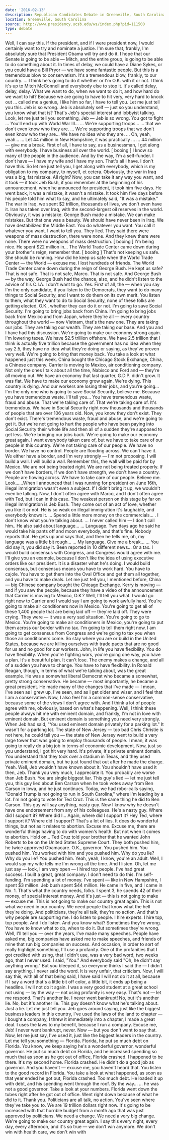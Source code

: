 ```yaml
---
date: '2016-02-13'
description: Republican Candidates Debate in Greenville, South Carolina
location: Greenville, South Carolina
source: http://www.presidency.ucsb.edu/ws/index.php?pid=111500
type: debate
---
```


Well, I can say this. If the president, and if I were president now, I would certainly want to try and nominate a justice. I'm sure that, frankly, I'm absolutely sure that President Obama will try and do it. I hope that our Senate is going to be able — Mitch, and the entire group, is going to be able to do something about it. In times of delay, we could have a Diane Sykes, or you could have a Bill Pryor — we have some fantastic people. But this is a tremendous blow to conservatism. It's a tremendous blow, frankly, to our country.
... I think he's going to do it whether or I'm O.K. with it or not. I think it's up to Mitch McConnell and everybody else to stop it. It's called delay, delay, delay. 
What we want to do, when we want to do it, and how hard do we want to hit? Because we are going to have to hit very, very hard to knock out
... called me a genius, I like him so far, I have to tell you. Let me just tell you this. Jeb is so wrong. Jeb is absolutely self — just so you understand, you know what that is? That's Jeb's special interest and lobbyist talking. Look, let me just tell you something, Jeb — Jeb is so wrong. You got to fight
... You'll end up with World War III...
... We're supporting troops...
... that we don't even know who they are.
... We're supporting troops that we don't even know who they are...
We have no idea who they are.
... Oh, yeah, yeah...
... Let 44 million in New Hampshire, it was practically ...
... 44 million — give me a break. 
First of all, I have to say, as a businessman, I get along with everybody. I have business all over the world. [ booing ] I know so many of the people in the audience. And by the way, I'm a self-funder. I don't have — I have my wife and I have my son. That's all I have. I don't have this. So let me just tell you, I get along with everybody, which is my obligation to my company, to myself, et cetera. Obviously, the war in Iraq was a big, fat mistake. All right? Now, you can take it any way you want, and it took — it took Jeb Bush, if you remember at the beginning of his announcement, when he announced for president, it took him five days. He went back, it was a mistake, it wasn't a mistake. It took him five days before his people told him what to say, and he ultimately said, "It was a mistake." The war in Iraq, we spent $2 trillion, thousands of lives, we don't even have it. Iran has taken over Iraq, with the second-largest oil reserves in the world. Obviously, it was a mistake.
George Bush made a mistake. We can make mistakes. But that one was a beauty. We should have never been in Iraq. We have destabilized the Middle East.
You do whatever you want. You call it whatever you want. I want to tell you. They lied. They said there were weapons of mass destruction, there were none. And they knew there were none. There were no weapons of mass destruction. [ booing ]
I'm being nice.
He spent $22 million in... 
The World Trade Center came down during your brother's reign, remember that. [ booing ]
That's not keeping us safe.
She should be running.
How did he keep us safe when the World Trade Center — the World — excuse me. I lost hundreds of friends. The World Trade Center came down during the reign of George Bush. He kept us safe? That is not safe. That is not safe, Marco. That is not safe.
And George Bush — by the way, George Bush had the chance, also, and he didn't listen to the advice of his C.I.A.
I don't want to go. 
Yes.
First of all, the — when you say I'm the only candidate, if you listen to the Democrats, they want to do many things to Social Security, and I want to do them on its own merit. You listen to them, what they want to do to Social Security, none of these folks are getting elected, O.K., whether they can do it or not. I'm going to save Social Security. I'm going to bring jobs back from China. I'm going to bring jobs back from Mexico and from Japan, where they're all — every country throughout the world — now Vietnam, that's the new one. They are taking our jobs. They are taking our wealth. They are taking our base. And you and I have had this discussion. We're going to make our economy strong again. I'm lowering taxes. We have $2.5 trillion offshore. We have 2.5 trillion that I think is actually five trillion because the government has no idea when they say 2.5, they have no idea what they're doing or saying, as they've proven very well. We're going to bring that money back. You take a look at what happened just this week. China bought the Chicago Stock Exchange, China, a Chinese company. Carrier is moving to Mexico, air conditioning company. Not only the ones I talk about all the time, Nabisco and Ford and — they're all moving out. We have an economy that last quarter, G.D.P. didn't grow. It was flat. We have to make our economy grow again. We're dying. This country is dying. And our workers are losing their jobs, and you're going...
I'm the only one who is going to save Social Security, believe me.
Because you have tremendous waste. I'll tell you...
You have tremendous waste, fraud and abuse. That we're taking care of. That we're taking care of. It's tremendous. We have in Social Security right now thousands and thousands of people that are over 106 years old. Now, you know they don't exist. They don't exist. There's tremendous waste, fraud and abuse, and we're going to get it. But we're not going to hurt the people who have been paying into Social Security their whole life and then all of a sudden they're supposed to get less. We're bringing our jobs back. We're going to make our economy great again.
I want everybody taken care of, but we have to take care of our people in this country. We're not taking care of our people. We have no border. We have no control. People are flooding across. We can't have it. We either have a border, and I'm very strongly — I'm not proposing. I will build a wall. I will build a wall. Remember this, the wall will be paid for by Mexico. We are not being treated right. We are not being treated properly. If we don't have borders, if we don't have strength, we don't have a country. People are flowing across. We have to take care of our people. Believe me.
Look......When I announced that I was running for president on June 16th, illegal immigration wasn't even a subject. If I didn't bring it up, we wouldn't even be talking. Now, I don't often agree with Marco, and I don't often agree with Ted, but I can in this case. The weakest person on this stage by far on illegal immigration is Jeb Bush. They come out of an act of love, whether you like it or not. He is so weak on illegal immigration it's laughable, and everybody knows it.
... Spend a little more money on the commercials...
. I don't know what you're talking about.
... I never called him — I don't call him..
He also said about language...
... Language. Two days ago he said he would take his pants off and moon everybody, and that's fine. Nobody reports that. He gets up and says that, and then he tells me, oh, my language was a little bit rough...
... My language. Give me a break...
... You did say it, you did say it. Been reported in 10 different news...
Or a tax.
I would build consensus with Congress, and Congress would agree with me. I'll give you an example, because I don't like the idea of using executive orders like our president. It is a disaster what he's doing. I would build consensus, but consensus means you have to work hard. You have to cajole. You have to get them into the Oval Office and get them all together, and you have to make deals. Let me just tell you, I mentioned before, China — big Chinese company bought the Chicago Exchange. Kerry is moving — and if you saw the people, because they have a video of the announcement that Carrier is moving to Mexico, O.K.? Well, I'll tell you what. I would go right now to Carrier and I would say I am going to work awfully hard. You're going to make air conditioners now in Mexico. You're going to get all of these 1,400 people that are being laid off — they're laid off. They were crying. They were — it was a very sad situation. You're going to go to Mexico. You're going to make air conditioners in Mexico, you're going to put them across our border with no tax. I'm going to tell them right now, I am going to get consensus from Congress and we're going to tax you when those air conditioners come. So stay where you are or build in the United States, because we are killing ourselves with trade pacts that are no good for us and no good for our workers. 
John, in life you have flexibility. You do have flexibility. When you're fighting wars, you're going one way, you have a plan. It's a beautiful plan. It can't lose. The enemy makes a change, and all of a sudden you have to change. You have to have flexibility. In Ronald Reagan, though, in terms of what we're talking about, was the great example. He was a somewhat liberal Democrat who became a somewhat, pretty strong conservative. He became — most importantly, he became a great president. He made many of the changes that I've made — I mean, I've seen as I grew up, I've seen, and as I get older and wiser, and I feel that I am a conservative. Now, I also feel I'm a common-sense conservative, because some of the views I don't agree with. And I think a lot of people agree with me, obviously, based on what's happening.
Well, I think these people always hit me with eminent domain, and frankly, I'm not in love with eminent domain. But eminent domain is something you need very strongly. When Jeb had said, "You used eminent domain privately for a parking lot." It wasn't for a parking lot. The state of New Jersey — too bad Chris Christie is not here, he could tell you — the state of New Jersey went to build a very large tower that was going to employ thousands of people. I mean, it was going to really do a big job in terms of economic development. Now, just so you understand, I got hit very hard. It's private, it's private eminent domain. You understand that they took over a stadium in Texas, and they used private eminent domain, but he just found that out after he made the charge.
Yeah. Well, Jeb wouldn't have known about it.
You shouldn't have used it then, Jeb.
Thank you very much, I appreciate it.
You probably are worse than Jeb Bush. You are single biggest liar. This guy's lied — let me just tell you, this guy lied about Ben Carson when he took votes away from Ben Carson in Iowa, and he just continues. Today, we had robo-calls saying, "Donald Trump is not going to run in South Carolina," where I'm leading by a lot. I'm not going to vote for Ted Cruz. This is the same thing he did to Ben Carson. This guy will say anything, nasty guy. Now I know why he doesn't have one endorsement from any of his colleagues.
He's a nasty guy.
Where did I support it? Where did I...
Again, where did I support it?
Hey Ted, where I support it?
Where did I support?
That's a lot of lies.
It does do wonderful things, but not as it relates to abortion.
Excuse me. Excuse me, there are wonderful things having to do with women's health.
But not when it comes to abortion.
Hold on...
Ted Cruz told your brother that he wanted John Roberts to be on the United States Supreme Court. They both pushed him, he twice approved Obamacare.
O.K., governor.
You pushed him. You pushed him.
You worked with him and you pushed him. Why do you lie?
Why do you lie?
You pushed him.
Yeah, yeah, I know, you're an adult.
Well, I would say my wife tells me I'm wrong all the time. And I listen. 
Oh, let me just say — look, I am very open — I hired top people. I've had great success. I built a great, great company. I don't need to do this. I'm self-funding. I'm spending a lot of money. I've spent — like in New Hampshire, I spent $3 million. Jeb bush spent $44 million. He came in five, and I came in No. 1. That's what the country needs, folks. I spent 3, he spends 42 of their money, of special interest money. And it's just — this is not going to make — excuse me. This is not going to make our country great again. This is not what we need in our country. We need people that know what the hell they're doing. And politicians, they're all talk, they're no action. And that's why people are supporting me. I do listen to people. I hire experts. I hire top, top people. And I do listen. And you know what? Sometimes they're wrong. You have to know what to do, when to do it. But sometimes they're wrong.
Well, I'll tell you — over the years, I've made many speeches. People have asked me, big companies have asked me to make speeches, and friends of mine that run big companies on success. And occasion, in order to sort of really highlight something, I'll use a profanity. One of the profanities that I got credited with using, that I didn't use, was a very bad word, two weeks ago, that I never used. I said, "You." And everybody said "Oh, he didn't say anything wrong." But you bleeped it, so everyone thinks I said the — I didn't say anything. I never said the word. It is very unfair, that criticism. Now, I will say this, with all of that being said, I have said I will not do it at all, because if I say a word that's a little bit off color, a little bit, it ends up being a headline. I will not do it again. I was a very good student at a great school not using — by the way — not using profanity is very easy.
That's not — let me respond. That's another lie. I never went bankrupt! 
No, but it's another lie.
No, but it's another lie. This guy doesn't know what he's talking about. Just a lie.
Let me just tell you. Jeb goes around saying, just like the biggest business leaders in this country, I've used the laws of the land to chapter — I bought a company, I threw it immediately into a chapter, I made a great deal. I uses the laws to my benefit, because I run a company.
Excuse me, Jeb!
I never went bankrupt, never. Now — but you don't want to say that. Now, let me just say, I've used it, just like the biggest leaders in the country. Let me tell you something — Florida. Florida, he put so much debt on Florida. You know, we keep saying he's a wonderful governor, wonderful governor. He put so much debt on Florida, and he increased spending so much that as soon as he got out of office, Florida crashed. I happened to be there. It's my second home. Florida crashed. He didn't do a good job as governor.
And you haven't — excuse me, you haven't heard that. You listen to the good record in Florida. You take a look at what happened, as soon as that year ended he got out, Florida crashed. Too much debt. He loaded it up with debt, and his spending went through the roof. 
By the way...
... he was not a good governor.
Take a look at your numbers.
Florida went down the tubes right after he got out of office.
Went right down because of what he did to it.
Thank you. Politicians are all talk, no action. You've seen where they've take you to. We are 19 trillion dollars right now. It's going to be increased with that horrible budget from a month ago that was just approved by politicians. We need a change. We need a very big change. We're going to make our country great again. I say this every night, every day, every afternoon, and it's so true — we don't win anymore. We don't win with health care, we don't win with